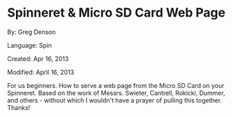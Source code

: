 # Spinneret & Micro SD Card Web Page

By: Greg Denson

Language: Spin

Created: Apr 16, 2013

Modified: April 16, 2013

For us beginners. How to serve a web page from the Micro SD Card on your Spinneret. Based on the work of Messrs. Swieter, Cantrell, Rokicki, Dummer, and others - without which I wouldn't have a prayer of pulling this together. Thanks!
